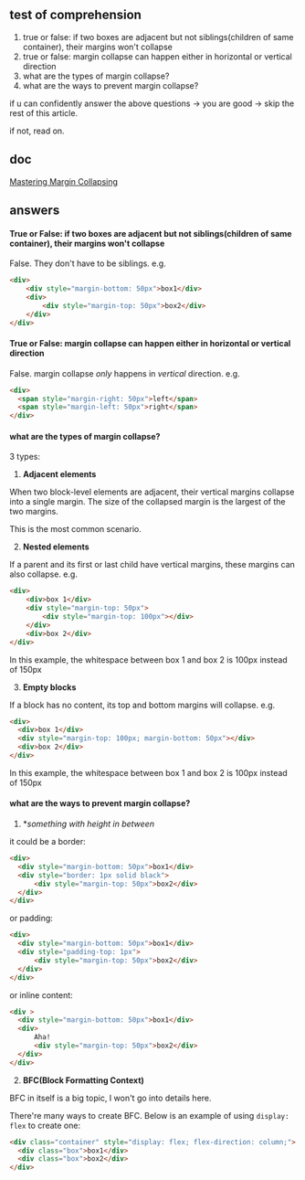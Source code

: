 ## test of comprehension

1. true or false: if two boxes are adjacent but not siblings(children of same container), their margins won't collapse
2. true or false: margin collapse can happen either in horizontal or vertical direction
3. what are the types of margin collapse?
4. what are the ways to prevent margin collapse?

if u can confidently answer the above questions -> you are good -> skip the rest of this article.

if not, read on.

## doc

[Mastering Margin Collapsing](https://developer.mozilla.org/en-US/docs/Web/CSS/CSS_box_model/Mastering_margin_collapsing)

## answers

#### True or False: if two boxes are adjacent but not siblings(children of same container), their margins won't collapse

False. They don't have to be siblings. e.g.

```html
<div>
    <div style="margin-bottom: 50px">box1</div>
    <div>
        <div style="margin-top: 50px">box2</div>
    </div>
</div>
```

#### True or False: margin collapse can happen either in horizontal or vertical direction

False. margin collapse *only* happens in *vertical* direction. e.g.

```html
<div>
  <span style="margin-right: 50px">left</span>
  <span style="margin-left: 50px">right</span>
</div>
```

#### what are the types of margin collapse?

3 types:

1. **Adjacent elements**

When two block-level elements are adjacent, their vertical margins collapse into a single margin. The size of the collapsed margin is the largest of the two margins.

This is the most common scenario.

2. **Nested elements**

If a parent and its first or last child have vertical margins, these margins can also collapse. e.g.

```html
<div>
    <div>box 1</div>
    <div style="margin-top: 50px">
        <div style="margin-top: 100px"></div>
    </div>
    <div>box 2</div>
</div>
```

In this example, the whitespace between box 1 and box 2 is 100px instead of 150px

3. **Empty blocks**

If a block has no content, its top and bottom margins will collapse. e.g.

```html
<div>
  <div>box 1</div>
  <div style="margin-top: 100px; margin-bottom: 50px"></div>
  <div>box 2</div>
</div>
```

In this example, the whitespace between box 1 and box 2 is 100px instead of 150px

#### what are the ways to prevent margin collapse?

1. **something with height in between*

it could be a border:

```html
<div>
  <div style="margin-bottom: 50px">box1</div>
  <div style="border: 1px solid black">
      <div style="margin-top: 50px">box2</div>
  </div>
</div>
```

or padding:

```html
<div>
  <div style="margin-bottom: 50px">box1</div>
  <div style="padding-top: 1px">
      <div style="margin-top: 50px">box2</div>
  </div>
</div>
```

or inline content:

```html
<div >
  <div style="margin-bottom: 50px">box1</div>
  <div>
      Aha!
      <div style="margin-top: 50px">box2</div>
  </div>
</div>
```

2. **BFC(Block Formatting Context)**

BFC in itself is a big topic, I won't go into details here. 

There're many ways to create BFC. Below is an example of using `display: flex` to create one:

```html
<div class="container" style="display: flex; flex-direction: column;">
  <div class="box">box1</div>
  <div class="box">box2</div>
</div>
```
